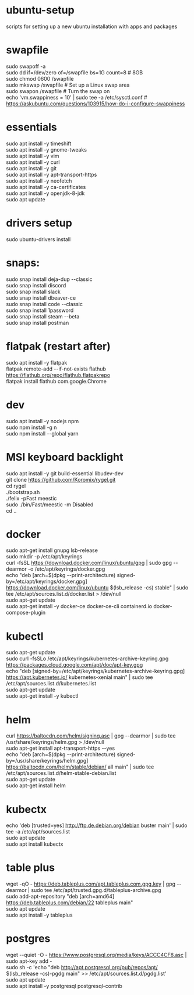 # ubuntu-setup
scripts for setting up a new ubuntu installation with apps and packages

# swapfile
sudo swapoff -a \
sudo dd if=/dev/zero of=/swapfile bs=1G count=8 # 8GB \
sudo chmod 0600 /swapfile \
sudo mkswap /swapfile  # Set up a Linux swap area \
sudo swapon /swapfile  # Turn the swap on \
echo 'vm.swappiness = 10' | sudo tee -a /etc/sysctl.conf # https://askubuntu.com/questions/103915/how-do-i-configure-swappiness

# essentials
sudo apt install -y timeshift \
sudo apt install -y gnome-tweaks \
sudo apt install -y vim \
sudo apt install -y curl \
sudo apt install -y git \
sudo apt install -y apt-transport-https \
sudo apt install -y neofetch \
sudo apt install -y ca-certificates \
sudo apt install -y openjdk-8-jdk \
sudo apt update

# drivers setup
sudo ubuntu-drivers install

# snaps:
sudo snap install deja-dup --classic \
sudo snap install discord \
sudo snap install slack \
sudo snap install dbeaver-ce \
sudo snap install code --classic \
sudo snap install 1password \
sudo snap install steam --beta \
sudo snap install postman

# flatpak (restart after)
sudo apt install -y flatpak \
flatpak remote-add --if-not-exists flathub https://flathub.org/repo/flathub.flatpakrepo \
flatpak install flathub com.google.Chrome

# dev
sudo apt install -y nodejs npm \
sudo npm install -g n \
sudo npm install --global yarn

# MSI keyboard backlight
sudo apt install -y git build-essential libudev-dev \
git clone https://github.com/Koromix/rygel.git \
cd rygel \
./bootstrap.sh \
./felix -pFast meestic \
sudo ./bin/Fast/meestic -m Disabled \
cd ..

# docker
sudo apt-get install gnupg lsb-release \
sudo mkdir -p /etc/apt/keyrings \
curl -fsSL https://download.docker.com/linux/ubuntu/gpg | sudo gpg --dearmor -o /etc/apt/keyrings/docker.gpg \
echo "deb [arch=$(dpkg --print-architecture) signed-by=/etc/apt/keyrings/docker.gpg] https://download.docker.com/linux/ubuntu $(lsb_release -cs) stable" | sudo tee /etc/apt/sources.list.d/docker.list > /dev/null \
sudo apt-get update \
sudo apt-get install -y docker-ce docker-ce-cli containerd.io docker-compose-plugin

# kubectl
sudo apt-get update \
sudo curl -fsSLo /etc/apt/keyrings/kubernetes-archive-keyring.gpg https://packages.cloud.google.com/apt/doc/apt-key.gpg \
echo "deb [signed-by=/etc/apt/keyrings/kubernetes-archive-keyring.gpg] https://apt.kubernetes.io/ kubernetes-xenial main" | sudo tee /etc/apt/sources.list.d/kubernetes.list \
sudo apt-get update \
sudo apt-get install -y kubectl

# helm
curl https://baltocdn.com/helm/signing.asc | gpg --dearmor | sudo tee /usr/share/keyrings/helm.gpg > /dev/null \
sudo apt-get install apt-transport-https --yes \
echo "deb [arch=$(dpkg --print-architecture) signed-by=/usr/share/keyrings/helm.gpg] https://baltocdn.com/helm/stable/debian/ all main" | sudo tee /etc/apt/sources.list.d/helm-stable-debian.list \
sudo apt-get update \
sudo apt-get install helm

# kubectx
echo 'deb [trusted=yes] http://ftp.de.debian.org/debian buster main' | sudo tee -a /etc/apt/sources.list \
sudo apt update \
sudo apt install kubectx

# table plus
wget -qO - https://deb.tableplus.com/apt.tableplus.com.gpg.key | gpg --dearmor | sudo tee /etc/apt/trusted.gpg.d/tableplus-archive.gpg \
sudo add-apt-repository "deb [arch=amd64] https://deb.tableplus.com/debian/22 tableplus main" \
sudo apt update \
sudo apt install -y tableplus

# postgres
wget --quiet -O - https://www.postgresql.org/media/keys/ACCC4CF8.asc | sudo apt-key add - \
sudo sh -c 'echo "deb http://apt.postgresql.org/pub/repos/apt/ $(lsb_release -cs)-pgdg main" >> /etc/apt/sources.list.d/pgdg.list' \
sudo apt update \
sudo apt install -y postgresql postgresql-contrib
